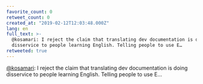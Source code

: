 ```yaml
---
favorite_count: 0
retweet_count: 0
created_at: "2019-02-12T12:03:48.000Z"
lang: en
full_text: >-
  @kosamari: I reject the claim that translating dev documentation is doing
  disservice to people learning English. Telling people to use E…
retweeted: true
---
```


[@kosamari](https://twitter.com/kosamari): I reject the claim that translating
dev documentation is doing disservice to people learning English. Telling people
to use E…
